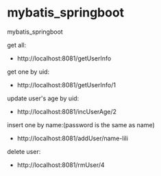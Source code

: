 # mybatis_springboot
mybatis_springboot


get all:
   * http://localhost:8081/getUserInfo

get one by uid:
   * http://localhost:8081/getUserInfo/1

update user's age by uid:
   * http://localhost:8081/incUserAge/2

insert one by name:(password is the same as name)
   * http://localhost:8081/addUser/name-lili

delete user:
   * http://localhost:8081/rmUser/4